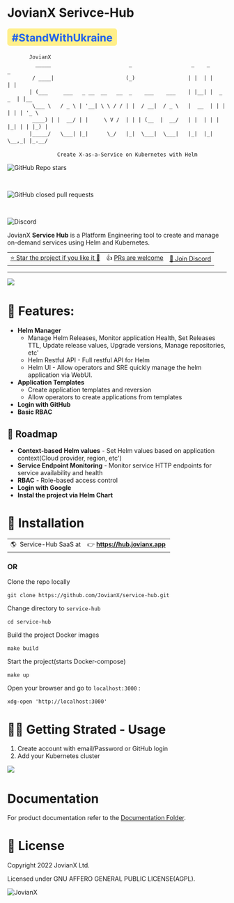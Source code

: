 # JovianX Serivce-Hub

![Stand With Ukraine](https://raw.githubusercontent.com/vshymanskyy/StandWithUkraine/main/badges/StandWithUkraine.svg)

```
       JovianX
         _____                         _                   _    _           _
        / ____|                       (_)                 | |  | |         | |
       | (___     ___   _ __  __   __  _    ___    ___    | |__| |  _   _  | |__
        \___ \   / _ \ | '__| \ \ / / | |  / __|  / _ \   |  __  | | | | | | '_ \
        ____) | |  __/ | |     \ V /  | | | (__  |  __/   | |  | | | |_| | | |_) |
       |_____/   \___| |_|      \_/   |_|  \___|  \___|   |_|  |_|  \__,_| |_.__/

                Create X-as-a-Service on Kubernetes with Helm
```

![GitHub Repo stars](https://img.shields.io/github/stars/JovianX/Service-Hub?style=social)

  
 

![GitHub closed pull requests](https://img.shields.io/github/issues-pr-closed/JovianX/Service-Hub)

  
 

![Discord](https://img.shields.io/discord/1014893148599754894)

JovianX **Service Hub** is a Platform Engineering tool to create and manage on-demand services using Helm and Kubernetes.

<table><tbody><tr><td><a href="https://github.com/JovianX/service-hub/stargazers">⭐ Star the project if you like it 🤩</a></td><td>👍 <a href="https://github.com/JovianX/Service-Hub/pulls">PRs are welcome</a></td><td><a href="https://discord.gg/CmFvFJDXZv">💬 Join Discord</a></td></tr></tbody></table>

---

![](https://user-images.githubusercontent.com/2787296/194758301-d50ad7a3-ea8d-4b56-91bf-01bf732c4fce.png)

# 🦄 Features:

*   **Helm Manager**
    *   Manage Helm Releases, Monitor application Health, Set Releases TTL, Update release values, Upgrade versions, Manage repositories, etc'
    *   Helm Restful API - Full restful API for Helm
    *   Helm UI - Allow operators and SRE quickly manage the helm application via WebUI.
*   **Application Templates**
    *   Create application templates and reversion
    *   Allow operators to create applications from templates
*   **Login with GitHub**
*   **Basic RBAC**

## 🚀 Roadmap

*   **Context-based Helm values** - Set Helm values based on application context(Cloud provider, region, etc')
*   **Service Endpoint Monitoring** - Monitor service HTTP endpoints for service availability and health
*   **RBAC** - Role-based access control
*   **Login with Google**
*   **Instal the project via Helm Chart**

# 👷 Installation

<table><tbody><tr><td>🌎 &nbsp;Service-Hub SaaS at &nbsp; &nbsp;👉 <a href="https://hub.jovianx.app/"><strong>https://hub.jovianx.app</strong></a>&nbsp;</td></tr></tbody></table>

### OR

Clone the repo locally

```
git clone https://github.com/JovianX/service-hub.git
```

Change directory to `service-hub`

```
cd service-hub
```

Build the project Docker images 

```
make build
```

Start the project(starts Docker-compose)

```
make up
```

Open your browser and go to `localhost:3000` :

```
xdg-open 'http://localhost:3000'
```

# 🤽‍♀️ Getting Strated - Usage
1. Create account with email/Password or GitHub login
2. Add your Kubernetes cluster

![](https://i.ytimg.com/vi/gkUHn_gnS1c/maxresdefault.jpg)

# Documentation

For product documentation refer to the [Documentation Folder](documentation/README.md).

# 📜 License

Copyright 2022 JovianX Ltd.

Licensed under GNU AFFERO GENERAL PUBLIC LICENSE(AGPL).

![JovianX](https://jovianx.com/wp-content/uploads/2021/05/Logo2-2.png)
